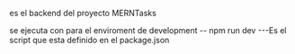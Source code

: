 es el backend del proyecto MERNTasks

se ejecuta con para el enviroment de development
-- npm run dev ---Es el script que esta definido en el package.json
